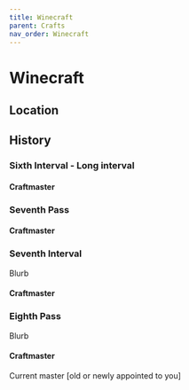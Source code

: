 ```yaml
---
title: Winecraft
parent: Crafts
nav_order: Winecraft
---
```


# Winecraft

## Location

##  History

### Sixth Interval - Long interval

#### Craftmaster

### Seventh Pass

#### Craftmaster 

### Seventh Interval

Blurb

####  Craftmaster 

### Eighth Pass

Blurb 

#### Craftmaster

Current master \[old or newly appointed to you\]   
